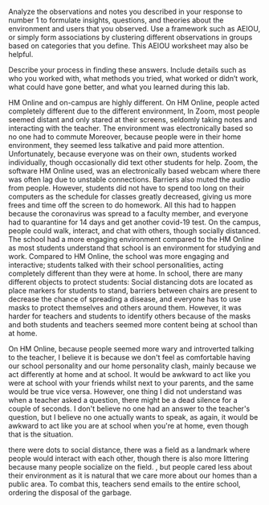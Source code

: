 Analyze the observations and notes you described in your response to number 1 to formulate insights, questions, and theories about the environment and users that you observed.
Use a framework such as AEIOU, or simply form associations by clustering different observations in groups based on categories that you define. 
This AEIOU worksheet may also be helpful.

Describe your process in finding these answers.
Include details such as who you worked with, what methods you tried, what worked or didn’t work, what could have gone better, and what you learned during this lab.

HM Online and on-campus are highly different. On HM Online, people acted completely different due to the different environment, In Zoom, most people seemed distant
and only stared at their screens, seldomly taking notes and interacting with the teacher. The environment was electronically based so no one had to commute
Moreover, because people were in their home environment, they seemed less talkative and paid more attention. Unfortunately, because everyone was on their own, 
students worked individually, though occasionally did text other students for help. Zoom, the software HM Online used, was an electronically based webcam where
there was often lag due to unstable connections. Barriers also muted the audio from people. However, students did not have to spend too long on their computers
as the schedule for classes greatly decreased, giving us more frees and time off the screen to do homework. All this had to happen because the coronavirus was
spread to a faculty member, and everyone had to quarantine for 14 days and get another covid-19 test.
On the campus, people could walk, interact, and chat with others, though socially distanced. The school had a more engaging environment compared to the HM Online as 
most students understand that school is an environment for studying and work. Compared to HM Online, the school was more engaging and interactive; students talked with
their school personalities, acting completely different than they were at home. In school, there are many different objects to protect students: Social distancing dots
are located as place markers for students to stand, barriers between chairs are present to decrease the chance of spreading a disease, and everyone has to use masks to
protect themselves and others around them. However, it was harder for teachers and students to identify others because of the masks and both students and teachers seemed
more content being at school than at home.

On HM Online, because people seemed more wary and introverted talking to the teacher, I believe it is because we don't feel as comfortable having our school personality
and our home personality clash, mainly because we act differently at home and at school. It would be awkward to act like you were at school with your friends whilst next to
your parents, and the same would be true vice versa. However, one thing I did not understand was when a teacher asked a question, there might be a dead silence for a couple
of seconds. I don't believe no one had an answer to the teacher's question, but I believe no one actually wants to speak, as again, it would be awkward to act like you are at 
school when you're at home, even though that is the situation.

there were dots to social distance, there was a field as a landmark where people would interact with each other, though there is also more littering because
many people socialize on the field. 
, but people cared less about their environment as it is 
natural that we care more about our homes than a public area. To combat this, teachers send emails to the entire school, ordering the disposal of the garbage.
